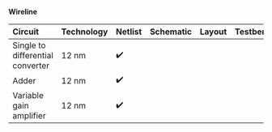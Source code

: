 **Wireline**

Circuit | Technology | Netlist | Schematic | Layout | Testbench | Constraints | ALIGN |
:------ | :--------- | :---- | :------ | :-------- | :----- | :-------- | :---------- |
Single to differential converter | 12 nm | :heavy_check_mark: |  |  |  |  |  |
Adder | 12 nm | :heavy_check_mark: |  |  |  |  |  |
Variable gain amplifier | 12 nm | :heavy_check_mark: |  |  |  |  |  |

